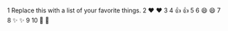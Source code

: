 1 Replace this with a list of your favorite things.
2 ❤️	:heart:
3
4 👍	:+1:
5
6 😄	:smile:
7
8 ✨	:sparkles:
9
10 🎉	:tada:
